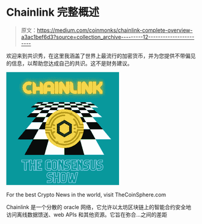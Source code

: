 # Chainlink 完整概述

> 原文：<https://medium.com/coinmonks/chainlink-complete-overview-a3ac1bef6d3?source=collection_archive---------12----------------------->

欢迎来到共识秀，在这里我涵盖了世界上最流行的加密货币，并为您提供不带偏见的信息，以帮助您达成自己的共识。这不是财务建议。

![](img/457d9f83a5fa4bbb5b1e107e66ac0818.png)

For the best Crypto News in the world, visit TheCoinSphere.com

Chainlink 是一个分散的 oracle 网络，它允许以太坊区块链上的智能合约安全地访问离线数据馈送、web APIs 和其他资源。它旨在弥合…之间的差距